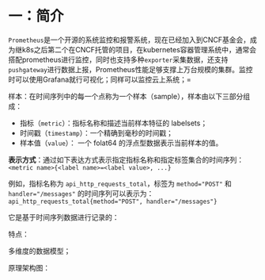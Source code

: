 # 一：简介

`Prometheus`是一个开源的系统监控和报警系统，现在已经加入到CNCF基金会，成为继k8s之后第二个在CNCF托管的项目，在kubernetes容器管理系统中，通常会搭配prometheus进行监控，同时也支持多种`exporter`采集数据，还支持`pushgateway`进行数据上报，Prometheus性能足够支撑上万台规模的集群。监控时可以使用Grafana就行可视化；同样可以监控云上系统；=

样本：在时间序列中的每一个点称为一个样本（sample），样本由以下三部分组成：

- 指标（`metric`）：指标名称和描述当前样本特征的 labelsets；
- 时间戳（`timestamp`）：一个精确到毫秒的时间戳；
- 样本值（`value`）： 一个 folat64 的浮点型数据表示当前样本的值。

**表示方式**：通过如下表达方式表示指定指标名称和指定标签集合的时间序列：`<metric name>{<label name>=<label value>, ...}`

例如，指标名称为 `api_http_requests_total`，标签为 `method="POST"` 和 `handler="/messages"` 的时间序列可以表示为：`api_http_requests_total{method="POST", handler="/messages"}`

它是基于时间序列数据进行记录的：

特点：

多维度的数据模型；



原理架构图：



